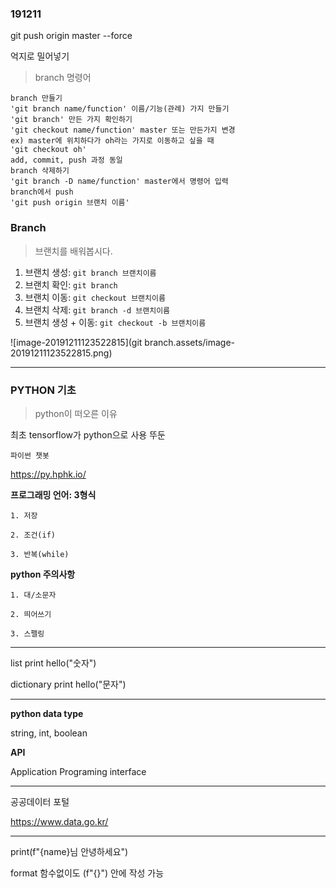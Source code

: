 ### 191211

git push origin master --force

억지로 밀어넣기



> branch 명령어


```
branch 만들기
'git branch name/function' 이름/기능(관례) 가지 만들기
'git branch' 만든 가지 확인하기
'git checkout name/function' master 또는 만든가지 변경
ex) master에 위치하다가 oh라는 가지로 이동하고 싶을 때
'git checkout oh'
add, commit, push 과정 동일
branch 삭제하기
'git branch -D name/function' master에서 명령어 입력
branch에서 push
'git push origin 브랜치 이름'
```

### Branch

> 브랜치를 배워봅시다.

1. 브랜치 생성: `git branch 브랜치이름`
2. 브랜치 확인: `git branch`
3. 브랜치 이동:  `git checkout 브랜치이름`
4. 브랜치 삭제:  `git branch -d 브랜치이름`
5. 브랜치 생성 + 이동: `git checkout -b 브랜치이름`

![image-20191211123522815](git branch.assets/image-20191211123522815.png)

___

### PYTHON 기초

> python이 떠오른 이유

최초 tensorflow가 python으로 사용 뚜둔



``파이썬 챗봇``

https://py.hphk.io/ 



**프로그래밍 언어: 3형식**
```
1. 저장

2. 조건(if)

3. 반복(while)
```
**python 주의사항**
```
1. 대/소문자

2. 띄어쓰기

3. 스펠링
```
___

list print hello("숫자")

dictionary print hello("문자")

___

**python data type**

string, int, boolean

**API**

Application Programing interface

___

공공데이터 포털

 https://www.data.go.kr/ 

___

print(f"{name}님 안녕하세요")

format 함수없이도 (f"{}") 안에 작성 가능

